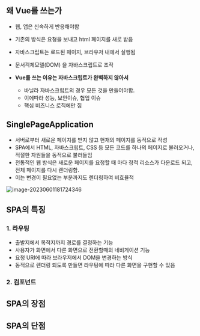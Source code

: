 

## 왜 Vue를 쓰는가

- 웹, 앱은 신속하게 반응해야함
- 기존의 방식은 요쳥을 보내고 html 페이지를 새로 받음
- 자바스크립트는 로드된 페이지, 브라우저 내에서 실행됨
- 문서객체모델(DOM) 을 자바스크립트로 조작

- **Vue를 쓰는 이유는 자바스크립트가 완벽하지 않아서**
  - 바닐라 자바스크립트의 경우 모든 것을 만들어야함.
  - 이에따라 성능, 보안이슈, 협업 이슈
  - 핵심 비즈니스 로직에만 집



## SinglePageApplication

- 서버로부터 새로운 페이지를 받지 않고 현재의 페이지를 동적으로 작성
- SPA에서 HTML, 자바스크립트, CSS 등 모든 코드를 하나의 페이지로 불러오거나, 적절한 자원들을 동적으로 불러들임
- 전통적인 웹 방식은 새로운 페이지를 요청할 때 마다 정적 리소스가 다운로드 되고, 전체 페이지를 다시 렌더링함.
- 이는 변경이 필요없는 부분까지도 렌더링하여 비효율적

![image-20230601181724346](C:\Users\kim\Desktop\공부\pjt\assets\image-20230601181724346.png)



## SPA의 특징

### 1. 라우팅

- 출발지에서 목적지까지 경로를 결정하는 기능
- 사용자가 화면에서 다른 화면으로 전환할때의 네비게이션 기능
- 요청 URI에 따라 브라우저에서 DOM을 변경하는 방식
- 동적으로 렌더링 되도록 만들면 라우팅에 따라 다른 화면을 구현할 수 있음

### 2. 컴포넌트



## SPA의 장점

## SPA의 단점

